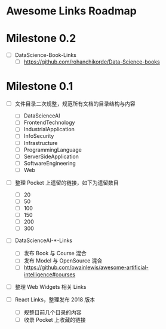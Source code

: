 # Awesome Links Roadmap

# Milestone 0.2

* [ ] DataScience-Book-Links
  * [ ] https://github.com/rohanchikorde/Data-Science-books

# Milestone 0.1

* [ ] 文件目录二次规整，规范所有文档的目录结构与内容

  * [ ] DataScienceAI
  * [ ] FrontendTechnology
  * [ ] IndustrialApplication
  * [ ] InfoSecurity
  * [ ] Infrastructure
  * [ ] ProgrammingLanguage
  * [ ] ServerSideApplication
  * [ ] SoftwareEngineering
  * [ ] Web

* [ ] 整理 Pocket 上遗留的链接，如下为遗留数目

  * [ ] 20
  * [ ] 50
  * [ ] 100
  * [ ] 150
  * [ ] 200
  * [ ] 300

* [ ] DataScienceAI-\*-Links

  * [ ] 发布 Book 与 Course 混合
  * [ ] 发布 Model 与 OpenSource 混合
  * [ ] https://github.com/owainlewis/awesome-artificial-intelligence#courses

* [ ] 整理 Web Widgets 相关 Links

* [ ] React Links，整理发布 2018 版本
  * [ ] 规整目前几个目录的内容
  * [ ] 收录 Pocket 上收藏的链接
